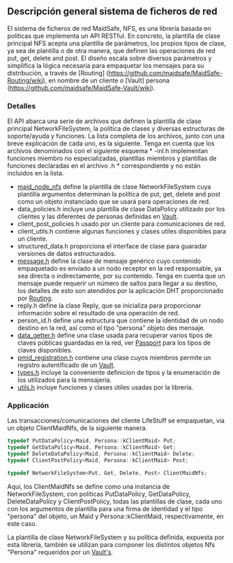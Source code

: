 ## Descripción general sistema de ficheros de red

El sistema de ficheros de red MaidSafe, NFS, es una librería basada en políticas que implementa un API RESTful. En concreto, la plantilla de clase principal NFS acepta una plantilla de parámetros, los propios tipos de clase, ya sea de plantilla o de otra manera, que definen las operaciones de red put, get, delete and post. El diseño escala sobre diversos parámetros y simplifica la lógica necesaria para empaquetar los mensajes para su distribución, a través de [Routing] (https://github.com/maidsafe/MaidSafe-Routing/wiki), en nombre de un cliente o [Vault] persona (https://github.com/maidsafe/MaidSafe-Vault/wiki).

### Detalles

El API abarca una serie de archivos que definen la plantilla de clase principal NetworkFileSystem, la política de clases y diversas estructuras de soporte/ayuda y funciones. La lista completa de los archivos, junto con una breve explicación de cada uno, es la siguiente. Tenga en cuenta que los archivos denominados con el siguiente esquema * -inl.h implementan funciones miembro no especializadas, plantillas miembros y plantillas de funciones declaradas en el archivo .h * correspondiente y no están incluidos en la lista.

* [maid_node_nfs](https://github.com/maidsafe/MaidSafe-Network-Filesystem/blob/master/include/maidsafe/nfs/client/maid_node_nfs.h) define la plantilla de clase NetworkFileSystem cuya plantilla argumentos determinan la política de put, get, delete and post como un objeto instanciado que se usará para operaciones de red.
* data_policies.h incluye una plantilla de clase DataPolicy utilizado por los clientes y las diferentes de personas definidas en [Vault](https://github.com/maidsafe/MaidSafe-Vault/wiki).
* client_post_policies.h usado por un cliente para comunicaciones de red.
* client_utils.h contiene algunas funciones y clases utiles disponibles para un cliente.
* structured_data.h proporciona el interface de clase para guaradar versiones de datos estructurados.
* [message.h](https://github.com/maidsafe/MaidSafe-Network-Filesystem/blob/master/include/maidsafe/nfs/vault/messages.h) define la clase de mensaje genérico cuyo contenido empaquetado es enviado a un nodo receptor en la red responsable, ya sea directa o indirectamente, por su contenido. Tenga en cuenta que un mensaje puede requerir un número de saltos para llegar a su destino, los detalles de esto son atendidos por la aplicación DHT proporcionado por [Routing](https://github.com/maidsafe/MaidSafe-Routing/wiki).
* reply.h define la clase Reply, que se inicializa para proporcionar información sobre el resultado de una operación de red.
* person_id.h define una estructura que contiene la identidad de un nodo destino en la red, así como el tipo "persona" objeto des mensaje.
* [data_getter.h](https://github.com/maidsafe/MaidSafe-Network-Filesystem/blob/master/include/maidsafe/nfs/client/data_getter.h) define una clase usada para recuperar varios tipos de claves públicas guardadas en la red, ver [Passport](https://github.com/maidsafe/MaidSafe-Passport/wiki) para los tipos de claves disponibles.
* [pmid_registration.h](https://github.com/maidsafe/MaidSafe-Network-Filesystem/blob/master/include/maidsafe/nfs/vault/pmid_registration.h) contiene una clase cuyos miembros permite un registro autentificado de un [Vault](https://github.com/maidsafe/MaidSafe-Vault/wiki).
* [types.h](https://github.com/maidsafe/MaidSafe-Network-Filesystem/blob/master/include/maidsafe/nfs/types.h) incluye la conveniente definicion de tipos y la enumeración de los utilizados para la mensajería.
* [utils.h](https://github.com/maidsafe/MaidSafe-Network-Filesystem/blob/master/include/maidsafe/nfs/utils.h) incluye funciones y clases útiles usadas por la librería.

### Applicación

Las transacciones/comunicaciones del cliente LifeStuff se empaquetan, via un objeto ClientMaidNfs, de la siguiente manera.

```C++
typedef PutDataPolicy<Maid, Persona::kClientMaid> Put;
typedef GetDataPolicy<Maid, Persona::kClientMaid> Get;
typedef DeleteDataPolicy<Maid, Persona::kClientMaid> Delete;
typedef ClientPostPolicy<Maid, Persona::kClientMaid> Post;

typedef NetworkFileSystem<Put, Get, Delete, Post> ClientMaidNfs;
```

Aquí, los ClientMaidNfs se define como una instancia de NetworkFileSystem, con políticas PutDataPolicy, GetDataPolicy, DeleteDataPolicy y ClientPostPolicy, todas las plantillas de clase, cada uno con los argumentos de plantilla para una firma de identidad y el tipo "persona" del objeto, un Maid y Persona::kClientMaid, respectivamente, en este caso.

La plantilla de clase NetworkFileSystem y su política definida, expuesta por esta librería, también se utilizan para componer los distintos objetos Nfs "Persona" requeridos por un [Vault's](https://github.com/maidsafe/MaidSafe-Vault/wiki).


[0]: https://github.com/maidsafe/MaidSafe-Routing/wiki
[1]: https://github.com/maidsafe/MaidSafe-Vault/wiki
[2]: https://github.com/maidsafe/MaidSafe-Network-Filesystem/blob/master/include/maidsafe/nfs/client/maid_node_nfs.h
[3]: https://github.com/maidsafe/MaidSafe-Network-Filesystem/blob/master/include/maidsafe/nfs/vault/messages.h
[4]: https://github.com/maidsafe/MaidSafe-Network-Filesystem/blob/master/include/maidsafe/nfs/client/data_getter.h
[5]: https://github.com/maidsafe/MaidSafe-Passport/wiki
[6]: https://github.com/maidsafe/MaidSafe-Network-Filesystem/blob/master/include/maidsafe/nfs/vault/pmid_registration.h
[7]: https://github.com/maidsafe/MaidSafe-Network-Filesystem/blob/master/include/maidsafe/nfs/types.h
[8]: https://github.com/maidsafe/MaidSafe-Network-Filesystem/blob/master/include/maidsafe/nfs/utils.h
